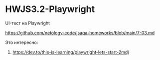 # HWJS3.2-Playwright
UI-тест на Playwright

https://github.com/netology-code/jsaqa-homeworks/blob/main/7-03.md

Это интересно:
1. https://dev.to/this-is-learning/playwright-lets-start-2mdj
